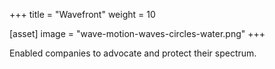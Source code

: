 +++
title = "Wavefront"
weight = 10

[asset]
  image = "wave-motion-waves-circles-water.png"
+++

Enabled companies to advocate and protect their spectrum.
